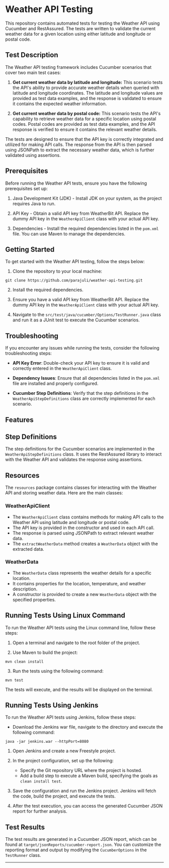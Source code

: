 # Weather API Testing

This repository contains automated tests for testing the Weather API using Cucumber and RestAssured. The tests are written to validate the current weather data for a given location using either latitude and longitude or postal code.

## Test Description
The Weather API testing framework includes Cucumber scenarios that cover two main test cases:

1. **Get current weather data by latitude and longitude:** This scenario tests the API's ability to provide accurate weather details when queried with latitude and longitude coordinates. The latitude and longitude values are provided as test data examples, and the response is validated to ensure it contains the expected weather information.

2. **Get current weather data by postal code:** This scenario tests the API's capability to retrieve weather data for a specific location using postal codes. Postal codes are provided as test data examples, and the API response is verified to ensure it contains the relevant weather details.

The tests are designed to ensure that the API key is correctly integrated and utilized for making API calls. The response from the API is then parsed using JSONPath to extract the necessary weather data, which is further validated using assertions.

## Prerequisites

Before running the Weather API tests, ensure you have the following prerequisites set up:

1. Java Development Kit (JDK) - Install JDK on your system, as the project requires Java to run.

2. API Key - Obtain a valid API key from WeatherBit API. Replace the dummy API key in the `WeatherApiClient` class with your actual API key.

3. Dependencies - Install the required dependencies listed in the `pom.xml` file. You can use Maven to manage the dependencies.

## Getting Started

To get started with the Weather API testing, follow the steps below:

1. Clone the repository to your local machine:

```
git clone https://github.com/parajuli/weather-api-testing.git
```

2. Install the required dependencies.

3. Ensure you have a valid API key from WeatherBit API. Replace the dummy API key in the `WeatherApiClient` class with your actual API key.

4. Navigate to the `src/test/java/cucumber/Options/TestRunner.java` class and run it as a JUnit test to execute the Cucumber scenarios.

## Troubleshooting

If you encounter any issues while running the tests, consider the following troubleshooting steps:

- **API Key Error**: Double-check your API key to ensure it is valid and correctly entered in the `WeatherApiClient` class.

- **Dependency Issues**: Ensure that all dependencies listed in the `pom.xml` file are installed and properly configured.

- **Cucumber Step Definitions**: Verify that the step definitions in the `WeatherApiStepDefinitions` class are correctly implemented for each scenario.

## Features

## Step Definitions

The step definitions for the Cucumber scenarios are implemented in the `WeatherApiStepDefinitions` class. It uses the RestAssured library to interact with the Weather API and validates the response using assertions.

## Resources

The `resources` package contains classes for interacting with the Weather API and storing weather data. Here are the main classes:

### WeatherApiClient

- The `WeatherApiClient` class contains methods for making API calls to the Weather API using latitude and longitude or postal code.
- The API key is provided in the constructor and used in each API call.
- The response is parsed using JSONPath to extract relevant weather data.
- The `extractWeatherData` method creates a `WeatherData` object with the extracted data.

### WeatherData

- The `WeatherData` class represents the weather details for a specific location.
- It contains properties for the location, temperature, and weather description.
- A constructor is provided to create a new `WeatherData` object with the specified properties.

## Running Tests Using Linux Command

To run the Weather API tests using the Linux command line, follow these steps:

1. Open a terminal and navigate to the root folder of the project.

2. Use Maven to build the project:

```
mvn clean install
```

3. Run the tests using the following command:

```
mvn test
```

The tests will execute, and the results will be displayed on the terminal.

## Running Tests Using Jenkins

To run the Weather API tests using Jenkins, follow these steps:

- Download the Jenkins war file, navigate to the directory and execute the following command:

```
java -jar jenkins.war --httpPort=8080
```

1. Open Jenkins and create a new Freestyle project.

2. In the project configuration, set up the following:

   - Specify the Git repository URL where the project is hosted.
   - Add a build step to execute a Maven build, specifying the goals as `clean install test`.

3. Save the configuration and run the Jenkins project. Jenkins will fetch the code, build the project, and execute the tests.

4. After the test execution, you can access the generated Cucumber JSON report for further analysis.

## Test Results
The test results are generated in a Cucumber JSON report, which can be found at `target/jsonReports/cucumber-report.json`. You can customize the reporting format and output by modifying the `CucumberOptions` in the `TestRunner` class.

---

